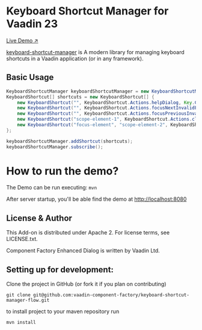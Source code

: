 # Keyboard Shortcut Manager for Vaadin 23

[Live Demo ↗](https://incubator.app.fi/keyboard-shortcut-manager-demo/keyboard-shortcut-manager)

[keyboard-shortcut-manager](https://www.npmjs.com/package/@vaadin-component-factory/keyboard-shortcut-manager) is A modern library for managing keyboard shortcuts in a Vaadin application (or in any framework).

## Basic Usage

```java
KeyboardShortcutManager keyboardShortcutManager = new KeyboardShortcutManager(this);
KeyboardShortcut[] shortcuts = new KeyboardShortcut[] {
    new KeyboardShortcut("", KeyboardShortcut.Actions.helpDialog, Key.CONTROL, Key.SHIFT, Key.SLASH),
    new KeyboardShortcut("", KeyboardShortcut.Actions.focusNextInvalidField, Key.ALT, Key.F8),
    new KeyboardShortcut("", KeyboardShortcut.Actions.focusPreviousInvalidField, Key.ALT, Key.SHIFT, Key.F8),
    new KeyboardShortcut("scope-element-1", KeyboardShortcut.Actions.clearAllFields, Key.CONTROL, Key.KEY_K),
    new KeyboardShortcut("focus-element", "scope-element-2", KeyboardShortcut.Actions.focusElement, Key.CONTROL, Key.KEY_F)
};

keyboardShortcutManager.addShortcut(shortcuts);
keyboardShortcutManager.subscribe();
```

# How to run the demo?

The Demo can be run executing: `mvn`

After server startup, you'll be able find the demo at [http://localhost:8080](http://localhost:8080)

## License & Author

This Add-on is distributed under Apache 2. For license terms, see LICENSE.txt.

Component Factory Enhanced Dialog is written by Vaadin Ltd.

## Setting up for development:

Clone the project in GitHub (or fork it if you plan on contributing)

```
git clone git@github.com:vaadin-component-factory/keyboard-shortcut-manager-flow.git
```

to install project to your maven repository run

`mvn install`
